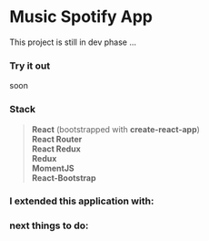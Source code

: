 # Music Spotify App 

This project is still in dev phase ...

### Try it out
soon

### Stack
> **React**  (bootstrapped with **create-react-app**)  
> **React Router**  
> **React Redux**  
> **Redux**  
> **MomentJS**  
> **React-Bootstrap**   

### I extended this application with:

### next things to do:
